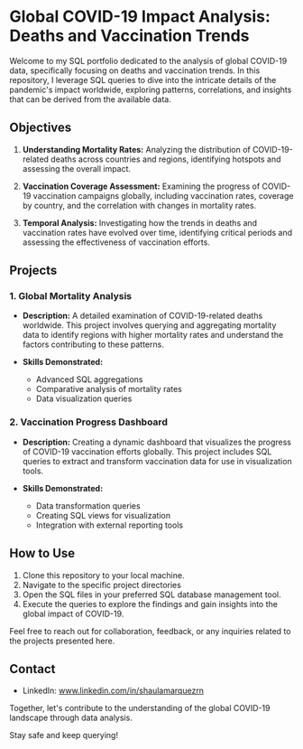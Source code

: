 # Global COVID-19 Impact Analysis: Deaths and Vaccination Trends

Welcome to my SQL portfolio dedicated to the analysis of global COVID-19 data, specifically focusing on deaths and vaccination trends. In this repository, I leverage SQL queries to dive into the intricate details of the pandemic's impact worldwide, exploring patterns, correlations, and insights that can be derived from the available data.

## Objectives

1. **Understanding Mortality Rates:** Analyzing the distribution of COVID-19-related deaths across countries and regions, identifying hotspots and assessing the overall impact.

2. **Vaccination Coverage Assessment:** Examining the progress of COVID-19 vaccination campaigns globally, including vaccination rates, coverage by country, and the correlation with changes in mortality rates.

3. **Temporal Analysis:** Investigating how the trends in deaths and vaccination rates have evolved over time, identifying critical periods and assessing the effectiveness of vaccination efforts.

## Projects

### 1. Global Mortality Analysis

- **Description:** A detailed examination of COVID-19-related deaths worldwide. This project involves querying and aggregating mortality data to identify regions with higher mortality rates and understand the factors contributing to these patterns.

- **Skills Demonstrated:**
  - Advanced SQL aggregations
  - Comparative analysis of mortality rates
  - Data visualization queries

### 2. Vaccination Progress Dashboard

- **Description:** Creating a dynamic dashboard that visualizes the progress of COVID-19 vaccination efforts globally. This project includes SQL queries to extract and transform vaccination data for use in visualization tools.

- **Skills Demonstrated:**
  - Data transformation queries
  - Creating SQL views for visualization
  - Integration with external reporting tools

## How to Use

1. Clone this repository to your local machine.
2. Navigate to the specific project directories 
3. Open the SQL files in your preferred SQL database management tool.
4. Execute the queries to explore the findings and gain insights into the global impact of COVID-19.

Feel free to reach out for collaboration, feedback, or any inquiries related to the projects presented here.

## Contact

- LinkedIn: www.linkedin.com/in/shaulamarquezrn

Together, let's contribute to the understanding of the global COVID-19 landscape through data analysis.

Stay safe and keep querying!
